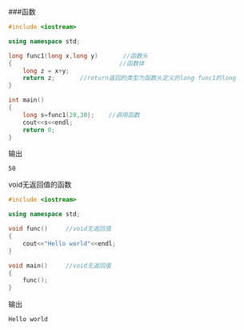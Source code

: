 ###函数
```cpp
#include <iostream>

using namespace std;

long func1(long x,long y)		//函数头
{                              //函数体
	long z = x+y;
	return z;		//return返回的类型为函数头定义的long func1的long
}

int main()
{
	long s=func1(20,30);	//调用函数
	cout<<s<<endl;
	return 0;
}
```
输出
```text
50
```
void无返回值的函数
```cpp
#include <iostream>

using namespace std;

void func()		//void无返回值
{
	cout<<"Hello world"<<endl;
}

void main()		//void无返回值
{
	func();
}
```
输出
```text
Hello world
```

